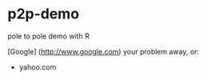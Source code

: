 # p2p-demo
pole to pole demo with R

[Google] (http://www.google.com) your problem away, or:
- yahoo.com
